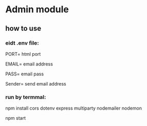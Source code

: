 # Admin module

## how to use

### eidt .env file:

PORT= html port

EMAIL= email address

PASS= email pass

Sender= send email address

### run by termmal:

npm install cors dotenv express multiparty nodemailer nodemon

npm start